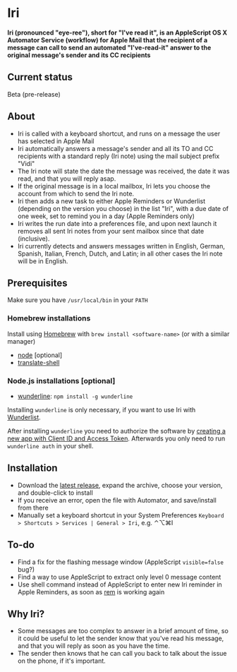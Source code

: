 # Iri
**Iri (pronounced "eye-ree"), short for "I've read it", is an AppleScript OS X Automator Service (workflow) for Apple Mail that the recipient of a message can call to send an automated "I've-read-it" answer to the original message's sender and its CC recipients**

## Current status
Beta (pre-release)

## About
* Iri is called with a keyboard shortcut, and runs on a message the user has selected in Apple Mail
* Iri automatically answers a message's sender and all its TO and CC recipients with a standard reply (Iri note) using the mail subject prefix "Vidi"
* The Iri note will state the date the message was received, the date it was read, and that you will reply asap.
* If the original message is in a local mailbox, Iri lets you choose the account from which to send the Iri note.
* Iri then adds a new task to either Apple Reminders or Wunderlist (depending on the version you choose) in the list "Iri", with a due date of one week, set to remind you in a day (Apple Reminders only)
* Iri writes the run date into a preferences file, and upon next launch it removes all sent Iri notes from your sent mailbox since that date (inclusive).
* Iri currently detects and answers messages written in English, German, Spanish, Italian, French, Dutch, and Latin; in all other cases the Iri note will be in English.

## Prerequisites
Make sure you have `/usr/local/bin` in your `PATH`

### Homebrew installations
Install using [Homebrew](http://brew.sh) with `brew install <software-name>` (or with a similar manager) 
* [node](https://nodejs.org) [optional]
* [translate-shell](https://github.com/soimort/translate-shell)

### Node.js installations [optional]
* [wunderline](https://github.com/wayneashleyberry/wunderline): `npm install -g wunderline`

Installing `wunderline` is only necessary, if you want to use Iri with [Wunderlist](https://www.wunderlist.com).

After installing `wunderline` you need to authorize the software by [creating a new app with Client ID and Access Token](https://developer.wunderlist.com/apps/new). Afterwards you only need to run `wunderline auth` in your shell.

## Installation
* Download the [latest release](https://github.com/JayBrown/Iri/releases), expand the archive, choose your version, and double-click to install
* If you receive an error, open the file with Automator, and save/install from there
* Manually set a keyboard shortcut in your System Preferences `Keyboard > Shortcuts > Services | General > Iri`, e.g. ⌃⌥⌘I

## To-do
* Find a fix for the flashing message window (AppleScript `visible=false` bug?)
* Find a way to use AppleScript to extract only level 0 message content
* Use shell command instead of AppleScript to enter new Iri reminder in Apple Reminders, as soon as [rem](https://github.com/kykim/rem) is working again

## Why Iri?
* Some messages are too complex to answer in a brief amount of time, so it could be useful to let the sender know that you've read his message, and that you will reply as soon as you have the time.
* The sender then knows that he can call you back to talk about the issue on the phone, if it's important.